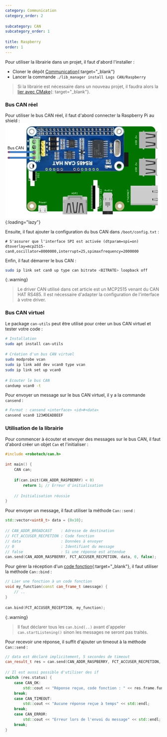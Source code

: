 ```yaml
---
category: Communication
category_order: 2

subcategory: CAN
subcategory_order: 1

title: Raspberry
order: 1
---
```


Pour utiliser la librairie dans un projet, il faut d'abord l'installer :
- Cloner le dépôt [Communication](https://github.com/RobotechNancy/Communication){:target="_blank"}
- Lancer la commande `./lib_manager install Logs CAN/Raspberry`

> Si la librairie est nécessaire dans un nouveau projet, il faudra alors la [lier avec CMake](/tools/raspberry/#lier-une-librairie-à-un-projet){: target="_blank"}.

### Bus CAN réel

Pour utiliser le bus CAN réel, il faut d'abord connecter la Raspberry Pi au shield :
![Circuit](/images/CAN/RPY.webp){:loading="lazy"}

Ensuite, il faut ajouter la configuration du bus CAN dans `/boot/config.txt` :
```
# S'assurer que l'interface SPI est activée (dtparam=spi=on)    
dtoverlay=mcp2515-can0,oscillator=8000000,interrupt=25,spimaxfrequency=2000000
```

Enfin, il faut démarrer le bus CAN :
```bash
sudo ip link set can0 up type can bitrate <BITRATE> loopback off
```

{:.warning}
> Le driver CAN utilisé dans cet article est un MCP2515 venant du CAN HAT RS485.
> Il est nécessaire d'adapter la configuration de l'interface à votre driver.

### Bus CAN virtuel

Le package `can-utils` peut être utilisé pour créer un bus CAN virtuel et tester votre code :
```bash
# Installation
sudo apt install can-utils

# Création d'un bus CAN virtuel
sudo modprobe vcan
sudo ip link add dev vcan0 type vcan
sudo ip link set up vcan0

# Ecouter le bus CAN
candump vcan0 -t
```

Pour envoyer un message sur le bus CAN virtuel, il y a la commande `cansend` :
```bash
# Format : cansend <interface> <id>#<data>
cansend vcan0 123#DEADBEEF
```

### Utilisation de la librairie

Pour commencer à écouter et envoyer des messages sur le bus CAN, il faut d'abord créer un objet `Can` et l'initialiser :
```cpp
#include <robotech/can.h>

int main() {
    CAN can;

    if(can.init(CAN_ADDR_RASPBERRY) < 0)
        return 1; // Erreur d'initialisation

    // Initialisation réussie
}
```

Pour envoyer un message, il faut utiliser la méthode `Can::send` :
```cpp
std::vector<uint8_t> data = {0x10};

// CAN_ADDR_BROADCAST    : Adresse de destination
// FCT_ACCUSER_RECPETION : Code fonction
// data                  : Données à envoyer
// 0                     : Identifiant du message
// false                 : Si une réponse est attendue
can.send(CAN_ADDR_RASPBERRY, FCT_ACCUSER_RECPETION, data, 0, false);
```

Pour gérer la réception d'un [code fonction](https://github.com/RobotechNancy/Communication/blob/master/CAN/Raspberry/include/define_can.h#L61){:target="_blank"}, il faut utiliser la méthode `Can::bind` :
```cpp
// Lier une fonction à un code fonction
void my_function(const can_frame_t &message) {
    // ..
}

can.bind(FCT_ACCUSER_RECEPTION, my_function);
```

{:.warning}
> Il faut déclarer tous les `can.bind(..)` avant d'appeler `can.startListening()` sinon les messages ne seront pas traités.

Pour recevoir une réponse, il suffit d'ajouter un timeout à la méthode `Can::send` :
```cpp
// data est déclaré implicitement, 5 secondes de timeout
can_result_t res = can.send(CAN_ADDR_RASPBERRY, FCT_ACCUSER_RECPETION, {0x10}, 0, true, 5);

// Il est aussi possible d'utiliser des if
switch (res.status) {
    case CAN_OK:
        std::cout << "Réponse reçue, code fonction : " << res.frame.functionCode << std::endl;
    break;
    case CAN_TIMEOUT:
        std::cout << "Aucune réponse reçue à temps" << std::endl;
    break;
    case CAN_ERROR:
        std::cout << "Erreur lors de l'envoi du message" << std::endl;
    break;
}
```
